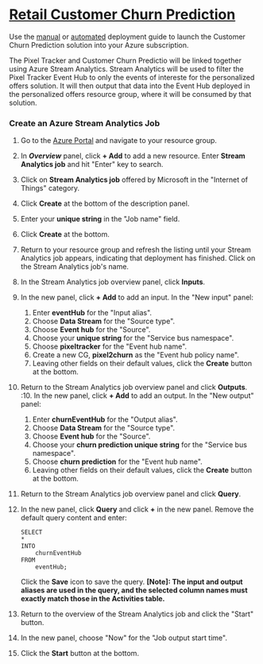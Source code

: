   # [Retail Customer Churn Prediction][0]
 
 Use the [manual][1] or [automated][2] deployment guide to launch the Customer Churn Prediction solution into your Azure subscription. 

The Pixel Tracker and Customer Churn Predictio will be linked together using Azure Stream Analytics. Stream Analytics will be used to filter the Pixel Tracker Event Hub to only the events of intereste for the personalized offers solution. It will then output that data into the Event Hub deployed in the personalized offers resource group, where it will be consumed by that solution. 

### Create an Azure Stream Analytics Job
1. Go to the [Azure Portal](https://ms.portal.azure.com) and navigate to your resource group.
2. In ***Overview*** panel, click **+ Add** to add a new resource. Enter **Stream Analytics job** and hit "Enter" key to search.
3. Click on **Stream Analytics job** offered by Microsoft in the "Internet of Things" category.
4. Click **Create** at the bottom of the description panel.
5. Enter your **unique string** in the "Job name" field.
6. Click **Create** at the bottom.
7. Return to your resource group and refresh the listing until your Stream Analytics job appears, indicating that deployment has finished. Click on the Stream Analytics job's name.
9. In the Stream Analytics job overview panel, click **Inputs**.
10. In the new panel, click **+ Add** to add an input. In the "New input" panel:
    1. Enter  **eventHub** for the "Input alias".
    2. Choose **Data Stream** for the "Source type".
    3. Choose **Event hub** for the "Source".
    5. Choose your **unique string** for the "Service bus namespace".
    6. Choose **pixeltracker** for the "Event hub name".
    7. Create a new CG, **pixel2churn** as the "Event hub policy name".
    8. Leaving other fields on their default values, click the **Create** button at the bottom.
10. Return to the Stream Analytics job overview panel and click **Outputs**.
:10. In the new panel, click **+ Add** to add an output. In the "New output" panel:
    1. Enter **churnEventHub** for the "Output alias".
    2. Choose **Data Stream** for the "Source type".
    3. Choose **Event hub** for the "Source".
    5. Choose your **churn prediction unique string** for the "Service bus namespace".
    6. Choose **churn prediction** for the "Event hub name".    
    7. Leaving other fields on their default values, click the **Create** button at the bottom.
11. Return to the Stream Analytics job overview panel and click **Query**.
11. In the new panel, click **Query** and click **+** in the new panel. Remove the default query content and enter:

    ```
    SELECT
    *
    INTO
        churnEventHub
    FROM 
        eventHub;
    ```
    
    Click the **Save** icon to save the query.
    **[Note]: The input and output aliases are used in the query, and the selected column names must exactly match those in the Activities table.**
12. Return to the overview of the Stream Analytics job and click the "Start" button.
13. In the new panel, choose "Now" for the "Job output start time".
14. Click the **Start** button at the bottom.  

[0]: https://gallery.cortanaintelligence.com/Solution/c2920246ecae45d28db7adc970d67c9b
[1]: https://github.com/Azure/cortana-intelligence-churn-prediction-solution/tree/master/Technical%20Deployment%20Guide
[2]: https://github.com/Azure/cortana-intelligence-churn-prediction-solution/tree/master/Automated%20Deployment%20Guide
